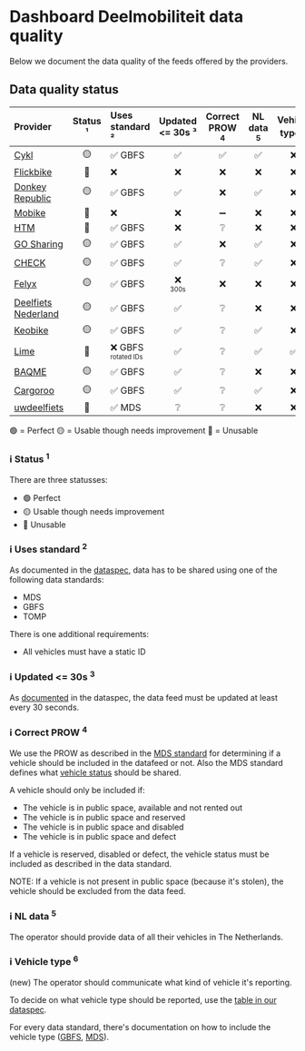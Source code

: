 # Dashboard Deelmobiliteit data quality

Below we document the data quality of the feeds offered by the providers.

## Data quality status

| **Provider** | **Status** ¹ | Uses standard ² | Updated <= 30s ³ | Correct PROW <sup>4</sup> | NL data <sup>5</sup> | Vehicle type <sup>6</sup> |
| :----------- | :--------: | :------------    | :------------: | :----------: | :-----: | :----------: |
| [Cykl](https://github.com/Stichting-CROW/dashboarddeelmobiliteit-datakwaliteit/blob/main/provider/Cykl.md)         |  🟡         | ✅ GBFS         | ✅                | ✅                          | ✅      | ❌
| [Flickbike](https://github.com/Stichting-CROW/dashboarddeelmobiliteit-datakwaliteit/blob/main/provider/Flickbike.md)    | 🔴         | ❌               | ❌                | ❌                          | ❌       | ❌
| [Donkey Republic](https://github.com/Stichting-CROW/dashboarddeelmobiliteit-datakwaliteit/blob/main/provider/DonkeyRepublic.md) | 🟡       | ✅ GBFS         | ✅                | ❌                          | ✅       | ❌
| [Mobike](https://github.com/Stichting-CROW/dashboarddeelmobiliteit-datakwaliteit/blob/main/provider/Mobike.md)       | 🔴         | ❌               | ❌                | ➖                         | ❌      | ❌
| [HTM](https://github.com/Stichting-CROW/dashboarddeelmobiliteit-datakwaliteit/blob/main/provider/HTM.md)          | 🔴         | ✅ GBFS          | ❌               | ❔                          | ❌       | ❌
| [GO Sharing](https://github.com/Stichting-CROW/dashboarddeelmobiliteit-datakwaliteit/blob/main/provider/GoSharing.md)   | 🟡          | ✅ GBFS         | ✅                | ❌                         | ✅       | ❌
| [CHECK](https://github.com/Stichting-CROW/dashboarddeelmobiliteit-datakwaliteit/blob/main/provider/CHECK.md)        | 🟡          | ✅ GBFS         | ✅                | ❔                          | ✅       | ❌
| [Felyx](https://github.com/Stichting-CROW/dashboarddeelmobiliteit-datakwaliteit/blob/main/provider/Felyx.md)        | 🟡          | ✅ GBFS         | ❌<br><sub><sup>300s</sup></sub> | ❌          | ❌       | ❌
| [Deelfiets Nederland](https://github.com/Stichting-CROW/dashboarddeelmobiliteit-datakwaliteit/blob/main/provider/DeelfietsNederland.md) | 🟡   | ✅ GBFS         | ✅                | ❔                          | ❌       | ❌
| [Keobike](https://github.com/Stichting-CROW/dashboarddeelmobiliteit-datakwaliteit/blob/main/provider/Keobike.md)      | 🟡          | ✅ GBFS         | ✅                | ❔                          | ✅       | ❌
| [Lime](https://github.com/Stichting-CROW/dashboarddeelmobiliteit-datakwaliteit/blob/main/provider/Lime.md)         | 🔴          | ❌ GBFS<br><sub><sup>rotated IDs</sup></sub> | ✅  | ❔          | ✅      | ✅
| [BAQME](https://github.com/Stichting-CROW/dashboarddeelmobiliteit-datakwaliteit/blob/main/provider/BAQME.md)        | 🟡          | ✅ GBFS          | ✅                              | ❔           | ❌       | ❌
| [Cargoroo](https://github.com/Stichting-CROW/dashboarddeelmobiliteit-datakwaliteit/blob/main/provider/Cargoroo.md)     | 🟡          | ✅ GBFS          | ✅               | ❔                          | ✅       | ❌
| [uwdeelfiets](https://github.com/Stichting-CROW/dashboarddeelmobiliteit-datakwaliteit/blob/main/provider/uwdeelfiets.md)  | 🔴          | ✅ MDS           | ❔               | ❔                          | ❌       | ❌

🟢 = Perfect
🟡 = Usable though needs improvement
🔴 = Unusable

### ℹ️ Status <sup>1</sup>

There are three statusses:
- 🟢 Perfect
- 🟡 Usable though needs improvement
- 🔴 Unusable

### ℹ️ Uses standard <sup>2</sup>

As documented in the [dataspec](https://docs.crow.nl/deelfietsdashboard/hr-dataspec/), data has to be shared using one of the following data standards:

- MDS
- GBFS
- TOMP

There is one additional requirements:

- All vehicles must have a static ID

### ℹ️ Updated <= 30s <sup>3</sup>

As [documented](https://docs.crow.nl/deelfietsdashboard/hr-dataspec/#general) in the dataspec, the data feed must be updated at least every 30 seconds.

### ℹ️ Correct PROW <sup>4</sup>

We use the PROW as described in the [MDS standard](https://github.com/openmobilityfoundation/mobility-data-specification/blob/main/provider/README.md#mobility-data-specification-provider) for determining if a vehicle should be included in the datafeed or not. Also the MDS standard defines what [vehicle status](https://github.com/openmobilityfoundation/mobility-data-specification/blob/main/general-information.md#state-machine-diagram) should be shared.

A vehicle should only be included if:

- The vehicle is in public space, available and not rented out
- The vehicle is in public space and reserved
- The vehicle is in public space and disabled
- The vehicle is in public space and defect

If a vehicle is reserved, disabled or defect, the vehicle status must be included as described in the data standard.

NOTE: If a vehicle is not present in public space (because it's stolen), the vehicle should be excluded from the data feed.

### ℹ️ NL data <sup>5</sup>

The operator should provide data of all their vehicles in The Netherlands.

### ℹ️ Vehicle type <sup>6</sup>

(new) The operator should communicate what kind of vehicle it's reporting. 

To decide on what vehicle type should be reported, use the [table in our dataspec](https://docs.crow.nl/deelfietsdashboard/hr-dataspec/#vehicle-types).

For every data standard, there's documentation on how to include the vehicle type ([GBFS](https://github.com/NABSA/gbfs/blob/master/gbfs.md#vehicle_typesjson-added-in-v21), [MDS](https://github.com/openmobilityfoundation/mobility-data-specification/blob/main/general-information.md#vehicle-types)).
